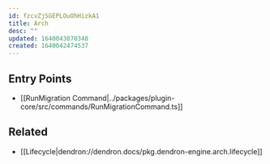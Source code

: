 ```yaml
---
id: fzcvZjSGEPLOuOhHizkA1
title: Arch
desc: ""
updated: 1640043070348
created: 1640042474537
---
```


## Entry Points

- [[RunMigration Command|../packages/plugin-core/src/commands/RunMigrationCommand.ts]]

## Related

- [[Lifecycle|dendron://dendron.docs/pkg.dendron-engine.arch.lifecycle]]
